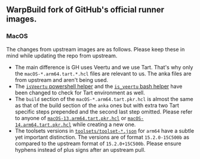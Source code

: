 ## WarpBuild fork of GitHub's official runner images.

### MacOS

The changes from upstream images are as follows. Please keep these in mind while updating the repo from upstream.

- The main difference is GH uses Veertu and we use Tart. That's why only the `macOS-*.arm64.tart.*.hcl` files are relevant to us. The anka files are from upstream and aren't being used.
- The [`isVeertu` powershell helper](https://github.com/WarpBuilds/runner-images/blob/main/images/macos/scripts/helpers/Common.Helpers.psm1#L107-L109) and the [`is_veertu` bash helper](https://github.com/WarpBuilds/runner-images/blob/main/images/macos/scripts/helpers/utils.sh#L80-L83) have been changed to check for Tart environment as well.
- The `build` section of the `macOS-*.arm64.tart.pkr.hcl` is almost the same as that of the build section of the `anka` ones but with extra two Tart specific steps prepended and the second last step omitted. Please refer to anyone of [`macOS-13.arm64.tart.pkr.hcl`](https://github.com/WarpBuilds/runner-images/blob/main/images/macos/templates/macOS-13.arm64.tart.pkr.hcl) or [`macOS-14.arm64.tart.pkr.hcl`](https://github.com/WarpBuilds/runner-images/blob/main/images/macos/templates/macOS-14.arm64.tart.pkr.hcl) while creating a new one.
- The toolsets versions in [`toolsets/toolset-*.json`](https://github.com/WarpBuilds/runner-images/blob/main/images/macos/toolsets) for `arm64` have a subtle yet important distinction. The versions are of format `15.2.0-15C500b` as compared to the upstream format of `15.2.0+15C500b`. Please ensure hyphens instead of plus signs after an upstream pull.
